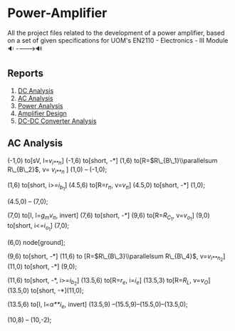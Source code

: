 # Power-Amplifier
All the project files related to the development of a power amplifier, based on a set of given specifications for UOM's EN2110 - Electronics - III Module 🔉 ---->🔊

## Reports

1. [DC Analysis](https://nbviewer.jupyter.org/github/bimalka98/Power-Amplifier/blob/main/01%20DC%20Analysis/Report/A01_180631J.pdf)
2. [AC Analysis](https://nbviewer.jupyter.org/github/bimalka98/Power-Amplifier/blob/main/02%20AC%20Analysis/Report/A02_180631J.pdf)
3. [Power Analysis](https://nbviewer.jupyter.org/github/bimalka98/Power-Amplifier/blob/main/03%20Power%20Analysis/Report/A03_180631J.pdf)
4. [Amplifier Design](https://nbviewer.jupyter.org/github/bimalka98/Power-Amplifier/blob/main/04%20Amplifier%20Design/LaTeX%20Report/A04_180631J.pdf)
5. [DC-DC Converter Analysis](https://nbviewer.jupyter.org/github/bimalka98/Power-Amplifier/blob/main/05%20DC-DC%20Converter%20Analysis/LaTeX%20Report/A05_180631J.pdf)

## AC Analysis

<div class="circuitikz">

(-1,0) to\[sV, l=*v*<sub>*i**n*</sub>\] (-1,6) to\[short, -\*\] (1,6)
to\[R=$R\_{B\_1}\\parallelsum R\_{B\_2}$, v= *v*<sub>*i**n*</sub> \]
(1,0) – (-1,0);

(1,6) to\[short, i&gt;=*i*<sub>*b*<sub>1</sub></sub>\] (4.5,6)
to\[R=*r*<sub>*π*</sub>, v=*v*<sub>*π*</sub>\] (4.5,0) to\[short, -\*\]
(1,0);

(4.5,0) – (7,0);

(7,0) to\[I, l=*g*<sub>*m*</sub>*v*<sub>*π*</sub>, invert\] (7,6)
to\[short, -\*\] (9,6) to\[R=*R*<sub>*C*<sub>1</sub></sub>,
v=*v*<sub>*o*<sub>1</sub></sub>\] (9,0) to\[short,
i&lt;=*i*<sub>*o*<sub>1</sub></sub>\] (7,0);

(6,0) node\[ground\];

(9,6) to\[short, -\*\] (11,6) to \[R=$R\_{B\_3}\\parallelsum R\_{B\_4}$,
v=*v*<sub>*i**n*<sub>2</sub></sub>\] (11,0) to\[short, -\*\] (9,0);

(11,6) to\[short, -\*, i&gt;=*i*<sub>*b*<sub>2</sub></sub>\] (13.5,6)
to\[R=*r*<sub>*e*</sub>, i=*i*<sub>*e*</sub>\] (13.5,3)
to\[R=*R*<sub>*L*</sub>, v=*v*<sub>*O*</sub>\] (13.5,0) to\[short,
-\*\](11,0);

(13.5,6) to\[I, l=*α**i*<sub>*e*</sub>, invert\] (13.5,9)
–(15.5,9)–(15.5,0)–(13.5,0);

(10,8) – (10,-2);

</div>
